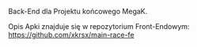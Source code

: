 Back-End dla Projektu końcowego MegaK.

Opis Apki znajduje się w repozytorium Front-Endowym: https://github.com/xkrsx/main-race-fe
